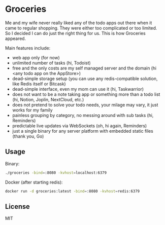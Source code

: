 # Groceries

Me and my wife never really liked any of the todo apps out there when it came to regular shopping. They were either too complicated or too limited. So I decided I can do just the right thing for us. This is how Groceries appeared.

Main features include:

- web app only (for now)
- unlimited number of tasks (hi, Todoist)
- free and the only costs are my self managed server and the domain (hi \<any todo app on the AppStore\>)
- dead-simple storage setup (you can use any redis-compatible solution, like Redis itself or Bitcask)
- dead-simple interface, even my mom can use it (hi, Taskwarrior)
- does not want to be a note taking app or something more than a todo list (hi, Notion, Joplin, NextCloud, etc.)
- does not pretend to solve your todo needs, your milage may vary, it just works for my family
- painless grouping by category, no messing around with sub tasks (hi, Reminders)
- predictable live updates via WebSockets (oh, hi again, Reminders)
- just a single binary for any server platform with embedded static files (thank you, Go)

## Usage

Binary:

```bash
./groceries -bind=:8080 -kvhost=localhost:6379
```

Docker (after starting redis):

```bash
docker run -d groceries:latest -bind=:8080 -kvhost=redis:6379
```

## License

MIT
